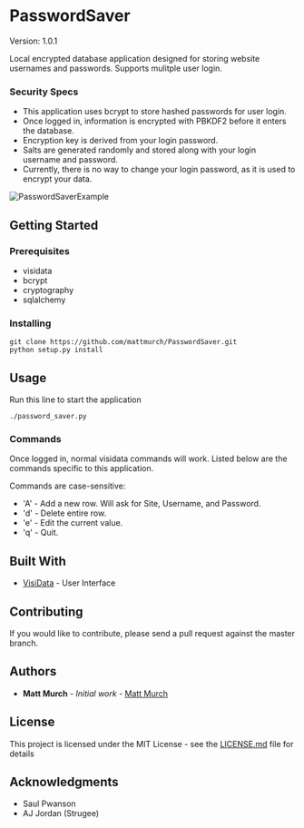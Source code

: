 # PasswordSaver
Version: 1.0.1

Local encrypted database application designed for storing website usernames and passwords. Supports mulitple user login.

### Security Specs
* This application uses bcrypt to store hashed passwords for user login.
* Once logged in, information is encrypted with PBKDF2 before it enters the database.
* Encryption key is derived from your login password.
* Salts are generated randomly and stored along with your login username and password.
* Currently, there is no way to change your login password, as it is used to encrypt your data.

![PasswordSaverExample](https://user-images.githubusercontent.com/13307633/27192135-35fe1be4-51c8-11e7-8c02-33936d9b4d21.png)

## Getting Started

### Prerequisites

* visidata
* bcrypt
* cryptography
* sqlalchemy


### Installing

```
git clone https://github.com/mattmurch/PasswordSaver.git
python setup.py install
```

## Usage

Run this line to start the application

```
./password_saver.py
```

### Commands

Once logged in, normal visidata commands will work.
Listed below are the commands specific to this application.

Commands are case-sensitive:
* 'A' - Add a new row. Will ask for Site, Username, and Password.
* 'd' - Delete entire row.
* 'e' - Edit the current value.
* 'q' - Quit.


## Built With

* [VisiData](https://github.com/saulpw/visidata/) - User Interface

## Contributing

If you would like to contribute, please send a pull request against the master branch.


## Authors

* **Matt Murch** - *Initial work* - [Matt Murch](https://github.com/mattmurch)


## License

This project is licensed under the MIT License - see the [LICENSE.md](LICENSE.md) file for details


## Acknowledgments

* Saul Pwanson
* AJ Jordan (Strugee)
